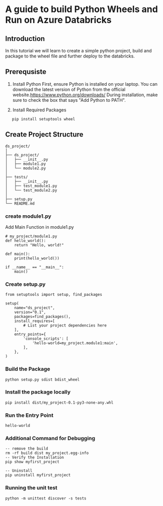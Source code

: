 # A guide to build Python Wheels and Run on Azure Databricks

## Introduction
In this tutorial we will learn to create a simple python project, build and package to the wheel file and further deploy to the databricks.

## Prerequsiste

1. Install Python
First, ensure Python is installed on your laptop. You can download the latest version of Python from the official website.https://www.python.org/downloads/
During installation, make sure to check the box that says "Add Python to PATH".

2.  Install Required Packages
```
   pip install setuptools wheel
```

## Create Project Structure

```
ds_project/
│
├── ds_project/
│   ├── __init__.py
│   ├── module1.py
│   └── module2.py
│
├── tests/
│   ├── __init__.py
│   ├── test_module1.py
│   └── test_module2.py
│
├── setup.py
└── README.md

```
### create module1.py
Add Main Function in module1.py
```
# my_project/module1.py
def hello_world():
    return "Hello, world!"

def main():
    print(hello_world())

if __name__ == "__main__":
    main()

```
### Create setup.py

```
from setuptools import setup, find_packages

setup(
    name="ds_project",
    version="0.1",
    packages=find_packages(),
    install_requires=[
        # List your project dependencies here
    ],
    entry_points={
        'console_scripts': [
            'hello-world=my_project.module1:main',
        ],
    },
)

```
### Build the Package
```
python setup.py sdist bdist_wheel

```
### Install the package locally
```
pip install dist/my_project-0.1-py3-none-any.whl

```
### Run the Entry Point

```
hello-world
```

### Additional Command for Debugging

```
-- remove the build
rm -rf build dist my_project.egg-info
-- Verify the Installation
pip show myfirst_project

-- Uninstall
pip uninstall myfirst_project

```
### Running the unit test
```
python -m unittest discover -s tests

```
